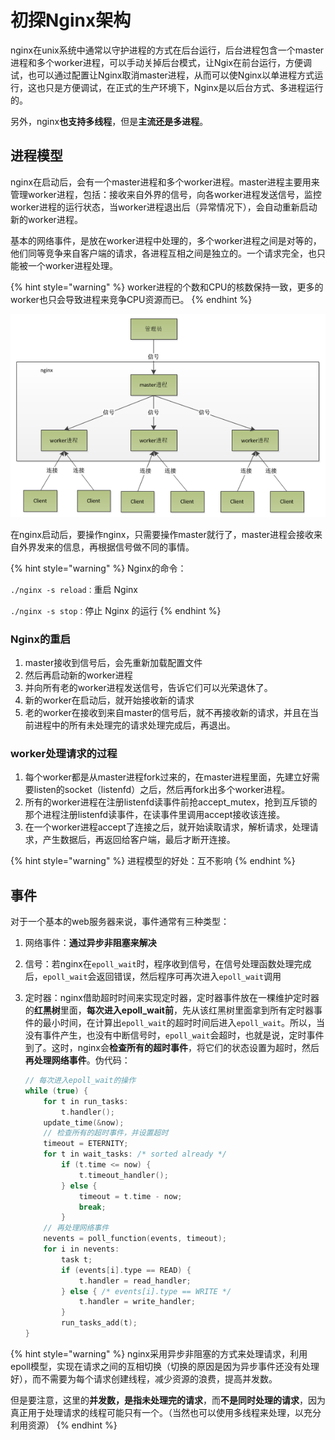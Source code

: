 # 初探Nginx架构

nginx在unix系统中通常以守护进程的方式在后台运行，后台进程包含一个master进程和多个worker进程，可以手动关掉后台模式，让Ngix在前台运行，方便调试，也可以通过配置让Nginx取消master进程，从而可以使Nginx以单进程方式运行，这也只是方便调试，在正式的生产环境下，Nginx是以后台方式、多进程运行的。

另外，nginx**也支持多线程**，但是**主流还是多进程**。

## **进程模型**

nginx在启动后，会有一个master进程和多个worker进程。master进程主要用来管理worker进程，包括：接收来自外界的信号，向各worker进程发送信号，监控worker进程的运行状态，当worker进程退出后（异常情况下），会自动重新启动新的worker进程。

基本的网络事件，是放在worker进程中处理的，多个worker进程之间是对等的，他们同等竞争来自客户端的请求，各进程互相之间是独立的。一个请求完全，也只能被一个worker进程处理。

{% hint style="warning" %}
worker进程的个数和CPU的核数保持一致，更多的worker也只会导致进程来竞争CPU资源而已。
{% endhint %}

![Nginx&#x7684;&#x8FDB;&#x7A0B;&#x6A21;&#x578B;](../.gitbook/assets/image%20%2820%29.png)

在nginx启动后，要操作nginx，只需要操作master就行了，master进程会接收来自外界发来的信息，再根据信号做不同的事情。

{% hint style="warning" %}
Nginx的命令：

 `./nginx -s reload：`重启 Nginx

`./nginx -s stop：`停止 Nginx 的运行
{% endhint %}

### Nginx的重启

1. master接收到信号后，会先重新加载配置文件
2. 然后再启动新的worker进程
3. 并向所有老的worker进程发送信号，告诉它们可以光荣退休了。
4. 新的worker在启动后，就开始接收新的请求
5. 老的worker在接收到来自master的信号后，就不再接收新的请求，并且在当前进程中的所有未处理完的请求处理完成后，再退出。

### worker处理请求的过程

1. 每个worker都是从master进程fork过来的，在master进程里面，先建立好需要listen的socket（listenfd）之后，然后再fork出多个worker进程。
2. 所有的worker进程在注册listenfd读事件前抢accept\_mutex，抢到互斥锁的那个进程注册listenfd读事件，在读事件里调用accept接收该连接。
3. 在一个worker进程accept了连接之后，就开始读取请求，解析请求，处理请求，产生数据后，再返回给客户端，最后才断开连接。

{% hint style="warning" %}
进程模型的好处：互不影响
{% endhint %}

## **事件**

对于一个基本的web服务器来说，事件通常有三种类型：

1. 网络事件：**通过异步非阻塞来解决**
2. 信号：若nginx在`epoll_wait`时，程序收到信号，在信号处理函数处理完成后，`epoll_wait`会返回错误，然后程序可再次进入`epoll_wait`调用
3. 定时器：nginx借助超时时间来实现定时器，定时器事件放在一棵维护定时器的**红黑树**里面，**每次进入epoll\_wait前**，先从该红黑树里面拿到所有定时器事件的最小时间，在计算出`epoll_wait`的超时时间后进入`epoll_wait`。所以，当没有事件产生，也没有中断信号时，`epoll_wait`会超时，也就是说，定时事件到了。这时，nginx会**检查所有的超时事件**，将它们的状态设置为超时，然后**再处理网络事件**。伪代码：

   ```c
   // 每次进入epoll_wait的操作
   while (true) {
       for t in run_tasks:
           t.handler();
       update_time(&now);
       // 检查所有的超时事件，并设置超时
       timeout = ETERNITY;
       for t in wait_tasks: /* sorted already */
           if (t.time <= now) {
               t.timeout_handler();
           } else {
               timeout = t.time - now;
               break;
           }
       // 再处理网络事件
       nevents = poll_function(events, timeout);
       for i in nevents:
           task t;
           if (events[i].type == READ) {
               t.handler = read_handler;
           } else { /* events[i].type == WRITE */
               t.handler = write_handler;
           }
           run_tasks_add(t);
   }
   ```

{% hint style="warning" %}
nginx采用异步非阻塞的方式来处理请求，利用epoll模型，实现在请求之间的互相切换（切换的原因是因为异步事件还没有处理好），而不需要为每个请求创建线程，减少资源的浪费，提高并发数。

但是要注意，这里的**并发数，是指未处理完的请求**，而**不是同时处理的请求**，因为真正用于处理请求的线程可能只有一个。（当然也可以使用多线程来处理，以充分利用资源）
{% endhint %}


